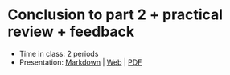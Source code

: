 # Conclusion to part 2 + practical review + feedback

- Time in class: 2 periods
- Presentation: [Markdown](./PRESENTATION.md) |
  [Web](https://heig-vd-dai-course.github.io/heig-vd-dai-course/15-conclusion-to-part-2/)
  |
  [PDF](https://heig-vd-dai-course.github.io/heig-vd-dai-course/15-conclusion-to-part-2/15-conclusion-to-part-2.pdf)<!-- | [Video (in French)]() -->
